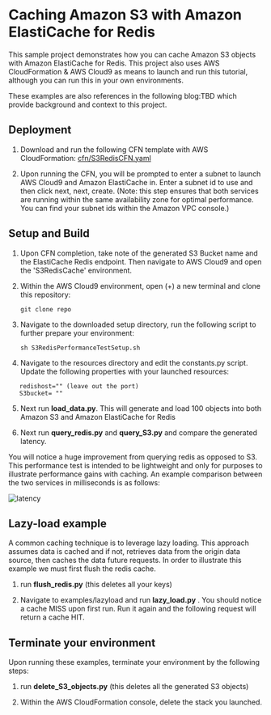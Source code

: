 # Caching Amazon S3 with Amazon ElastiCache for Redis

This sample project demonstrates how you can cache Amazon S3 objects with Amazon ElastiCache for Redis. This project also uses AWS CloudFormation & AWS Cloud9 as means to launch and run this tutorial, although you can run this in your own environments.

These examples are also references in the following blog:TBD which provide background and context to this project.

## Deployment

1. Download and run the following CFN template with AWS CloudFormation: [cfn/S3RedisCFN.yaml](https://raw.githubusercontent.com/aws-samples/amazon-S3-cache-with-amazon-elasticache-redis/master/cfn/S3RedisCFN.yaml)

2. Upon running the CFN, you will be prompted to enter a subnet to launch AWS Cloud9 and Amazon ElastiCache in. Enter a subnet id to use and then click next, next, create. (Note: this step ensures that both services are running within the same availability zone for optimal performance. You can find your subnet ids within the Amazon VPC console.)

## Setup and Build

1. Upon CFN completion, take note of the generated S3 Bucket name and the ElastiCache Redis endpoint. Then navigate to AWS Cloud9 and open the 'S3RedisCache' environment.
2. Within the AWS Cloud9 environment, open (+) a new terminal and clone this repository:

   ```git clone repo```

3. Navigate to the downloaded setup directory, run the following script to further prepare your environment:
 
   ```sh S3RedisPerformanceTestSetup.sh ```

 4. Navigate to the resources directory and edit the constants.py script. Update the following properties with your launched resources: 

   ```
      redishost="" (leave out the port)
      S3bucket= "" 
   ```
 5. Next run **load_data.py**. This will generate and load 100 objects into both Amazon S3 and Amazon ElastiCache for Redis

 6. Next run **query_redis.py** and **query_S3.py** and compare the generated latency. 

 You will notice a huge improvement from querying redis as opposed to S3. This performance test is intended to be lightweight and only for purposes to illustrate performance gains with caching. An example comparison between the two services in milliseconds is as follows:

 ![latency](images/latency.jpg)

## Lazy-load example

A common caching technique is to leverage lazy loading. This approach assumes data is cached and if not, retrieves data from the origin data source, then caches the data future requests. In order to illustrate this example we must first flush the redis cache.

1. run **flush_redis.py** (this deletes all your keys)

2. Navigate to examples/lazyload and run **lazy_load.py** . You should notice a cache MISS upon first run. Run it again and the following request will return a cache HIT.

## Terminate your environment

Upon running these examples, terminate your environment by the following steps:

1. run **delete_S3_objects.py** (this deletes all the generated S3 objects)

2. Within the AWS CloudFormation console, delete the stack you launched. 
 


